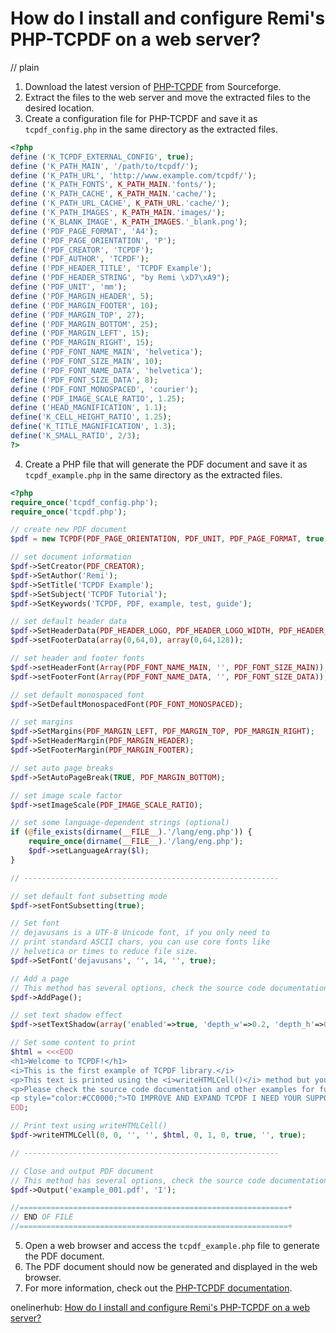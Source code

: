# How do I install and configure Remi's PHP-TCPDF on a web server?
// plain

1. Download the latest version of [PHP-TCPDF](https://sourceforge.net/projects/tcpdf/files/latest/download) from Sourceforge.
2. Extract the files to the web server and move the extracted files to the desired location.
3. Create a configuration file for PHP-TCPDF and save it as `tcpdf_config.php` in the same directory as the extracted files.

```php
<?php
define ('K_TCPDF_EXTERNAL_CONFIG', true);
define ('K_PATH_MAIN', '/path/to/tcpdf/');
define ('K_PATH_URL', 'http://www.example.com/tcpdf/');
define ('K_PATH_FONTS', K_PATH_MAIN.'fonts/');
define ('K_PATH_CACHE', K_PATH_MAIN.'cache/');
define ('K_PATH_URL_CACHE', K_PATH_URL.'cache/');
define ('K_PATH_IMAGES', K_PATH_MAIN.'images/');
define ('K_BLANK_IMAGE', K_PATH_IMAGES.'_blank.png');
define ('PDF_PAGE_FORMAT', 'A4');
define ('PDF_PAGE_ORIENTATION', 'P');
define ('PDF_CREATOR', 'TCPDF');
define ('PDF_AUTHOR', 'TCPDF');
define ('PDF_HEADER_TITLE', 'TCPDF Example');
define ('PDF_HEADER_STRING', "by Remi \xD7\xA9");
define ('PDF_UNIT', 'mm');
define ('PDF_MARGIN_HEADER', 5);
define ('PDF_MARGIN_FOOTER', 10);
define ('PDF_MARGIN_TOP', 27);
define ('PDF_MARGIN_BOTTOM', 25);
define ('PDF_MARGIN_LEFT', 15);
define ('PDF_MARGIN_RIGHT', 15);
define ('PDF_FONT_NAME_MAIN', 'helvetica');
define ('PDF_FONT_SIZE_MAIN', 10);
define ('PDF_FONT_NAME_DATA', 'helvetica');
define ('PDF_FONT_SIZE_DATA', 8);
define ('PDF_FONT_MONOSPACED', 'courier');
define ('PDF_IMAGE_SCALE_RATIO', 1.25);
define ('HEAD_MAGNIFICATION', 1.1);
define('K_CELL_HEIGHT_RATIO', 1.25);
define('K_TITLE_MAGNIFICATION', 1.3);
define('K_SMALL_RATIO', 2/3);
?>
```

4. Create a PHP file that will generate the PDF document and save it as `tcpdf_example.php` in the same directory as the extracted files.

```php
<?php
require_once('tcpdf_config.php');
require_once('tcpdf.php');

// create new PDF document
$pdf = new TCPDF(PDF_PAGE_ORIENTATION, PDF_UNIT, PDF_PAGE_FORMAT, true, 'UTF-8', false);

// set document information
$pdf->SetCreator(PDF_CREATOR);
$pdf->SetAuthor('Remi');
$pdf->SetTitle('TCPDF Example');
$pdf->SetSubject('TCPDF Tutorial');
$pdf->SetKeywords('TCPDF, PDF, example, test, guide');

// set default header data
$pdf->SetHeaderData(PDF_HEADER_LOGO, PDF_HEADER_LOGO_WIDTH, PDF_HEADER_TITLE.' 001', PDF_HEADER_STRING, array(0,64,255), array(0,64,128));
$pdf->setFooterData(array(0,64,0), array(0,64,128));

// set header and footer fonts
$pdf->setHeaderFont(Array(PDF_FONT_NAME_MAIN, '', PDF_FONT_SIZE_MAIN));
$pdf->setFooterFont(Array(PDF_FONT_NAME_DATA, '', PDF_FONT_SIZE_DATA));

// set default monospaced font
$pdf->SetDefaultMonospacedFont(PDF_FONT_MONOSPACED);

// set margins
$pdf->SetMargins(PDF_MARGIN_LEFT, PDF_MARGIN_TOP, PDF_MARGIN_RIGHT);
$pdf->SetHeaderMargin(PDF_MARGIN_HEADER);
$pdf->SetFooterMargin(PDF_MARGIN_FOOTER);

// set auto page breaks
$pdf->SetAutoPageBreak(TRUE, PDF_MARGIN_BOTTOM);

// set image scale factor
$pdf->setImageScale(PDF_IMAGE_SCALE_RATIO);

// set some language-dependent strings (optional)
if (@file_exists(dirname(__FILE__).'/lang/eng.php')) {
    require_once(dirname(__FILE__).'/lang/eng.php');
    $pdf->setLanguageArray($l);
}

// ---------------------------------------------------------

// set default font subsetting mode
$pdf->setFontSubsetting(true);

// Set font
// dejavusans is a UTF-8 Unicode font, if you only need to
// print standard ASCII chars, you can use core fonts like
// helvetica or times to reduce file size.
$pdf->SetFont('dejavusans', '', 14, '', true);

// Add a page
// This method has several options, check the source code documentation for more information.
$pdf->AddPage();

// set text shadow effect
$pdf->setTextShadow(array('enabled'=>true, 'depth_w'=>0.2, 'depth_h'=>0.2, 'color'=>array(196,196,196), 'opacity'=>1, 'blend_mode'=>'Normal'));

// Set some content to print
$html = <<<EOD
<h1>Welcome to TCPDF!</h1>
<i>This is the first example of TCPDF library.</i>
<p>This text is printed using the <i>writeHTMLCell()</i> method but you can also use: <i>Multicell(), writeHTML(), Write(), Cell() and Text()</i>.</p>
<p>Please check the source code documentation and other examples for further information.</p>
<p style="color:#CC0000;">TO IMPROVE AND EXPAND TCPDF I NEED YOUR SUPPORT, PLEASE <a href="http://sourceforge.net/donate/index.php?group_id=128076">MAKE A DONATION!</a></p>
EOD;

// Print text using writeHTMLCell()
$pdf->writeHTMLCell(0, 0, '', '', $html, 0, 1, 0, true, '', true);

// ---------------------------------------------------------

// Close and output PDF document
// This method has several options, check the source code documentation for more information.
$pdf->Output('example_001.pdf', 'I');

//============================================================+
// END OF FILE
//============================================================+
```

5. Open a web browser and access the `tcpdf_example.php` file to generate the PDF document.
6. The PDF document should now be generated and displayed in the web browser.
7. For more information, check out the [PHP-TCPDF documentation](https://tcpdf.org/docs/user-guide/).

onelinerhub: [How do I install and configure Remi's PHP-TCPDF on a web server?](https://onelinerhub.com/php-tcpdf/how-do-i-install-and-configure-remi-s-php-tcpdf-on-a-web-server)